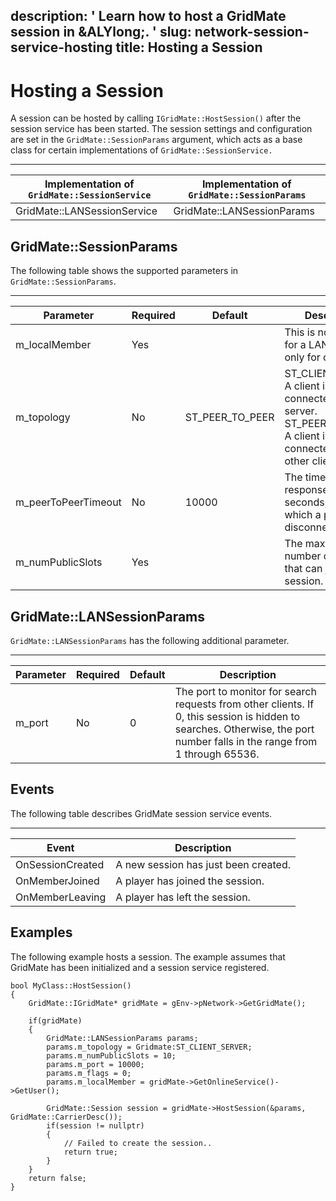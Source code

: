 description: ' Learn how to host a GridMate session in &ALYlong;. '
slug: network-session-service-hosting
title: Hosting a Session
---
# Hosting a Session<a name="network-session-service-hosting"></a>

A session can be hosted by calling `IGridMate::HostSession()` after the session service has been started\. The session settings and configuration are set in the `GridMate::SessionParams` argument, which acts as a base class for certain implementations of `GridMate::SessionService.`


****  

| Implementation of `GridMate::SessionService` | Implementation of `GridMate::SessionParams` | 
| --- | --- | 
| GridMate::LANSessionService | GridMate::LANSessionParams | 

## GridMate::SessionParams<a name="network-session-service-hosting-gridmatesessionparams"></a>

The following table shows the supported parameters in `GridMate::SessionParams`\.


****  

| **Parameter** | **Required** | **Default** | **Description** | 
| --- | --- | --- | --- | 
| m\_localMember | Yes |  | This is not required for a LAN session, only for consoles\. | 
| m\_topology | No | ST\_PEER\_TO\_PEER | ST\_CLIENT\_SERVER: A client is only connected to the server\. ST\_PEER\_TO\_PEER: A client is connected to all other clients\. | 
| m\_peerToPeerTimeout | No | 10000 | The time without a response, in seconds, after which a peer is disconnected\. | 
| m\_numPublicSlots | Yes |  | The maximum number of players that can join the session\. | 

## GridMate::LANSessionParams<a name="network-session-service-hosting-gridmatelansessionparams"></a>

`GridMate::LANSessionParams` has the following additional parameter\.


****  

| **Parameter** | **Required** | **Default** | **Description** | 
| --- | --- | --- | --- | 
| m\_port | No | 0 | The port to monitor for search requests from other clients\. If 0, this session is hidden to searches\. Otherwise, the port number falls in the range from 1 through 65536\. | 

## Events<a name="network-session-service-hosting-events"></a>

The following table describes GridMate session service events\.


****  

| **Event** | **Description** | 
| --- | --- | 
| OnSessionCreated | A new session has just been created\. | 
| OnMemberJoined | A player has joined the session\. | 
| OnMemberLeaving | A player has left the session\. | 

## Examples<a name="network-session-service-hosting-examples"></a>

The following example hosts a session\. The example assumes that GridMate has been initialized and a session service registered\.

```
bool MyClass::HostSession()
{
    GridMate::IGridMate* gridMate = gEnv->pNetwork->GetGridMate();

    if(gridMate)
    {
        GridMate::LANSessionParams params;
        params.m_topology = Gridmate:ST_CLIENT_SERVER;
        params.m_numPublicSlots = 10;
        params.m_port = 10000;
        params.m_flags = 0;
        params.m_localMember = gridMate->GetOnlineService()->GetUser();

        GridMate::Session session = gridMate->HostSession(&params, GridMate::CarrierDesc());
        if(session != nullptr)
        {
            // Failed to create the session..
            return true;
        }
    }
    return false;
}
```
